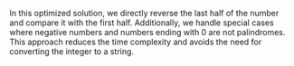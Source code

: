In this optimized solution, we directly reverse the last half of the number and compare it with the first half. Additionally, we handle special cases where negative numbers and numbers ending with 0 are not palindromes. This approach reduces the time complexity and avoids the need for converting the integer to a string.​
